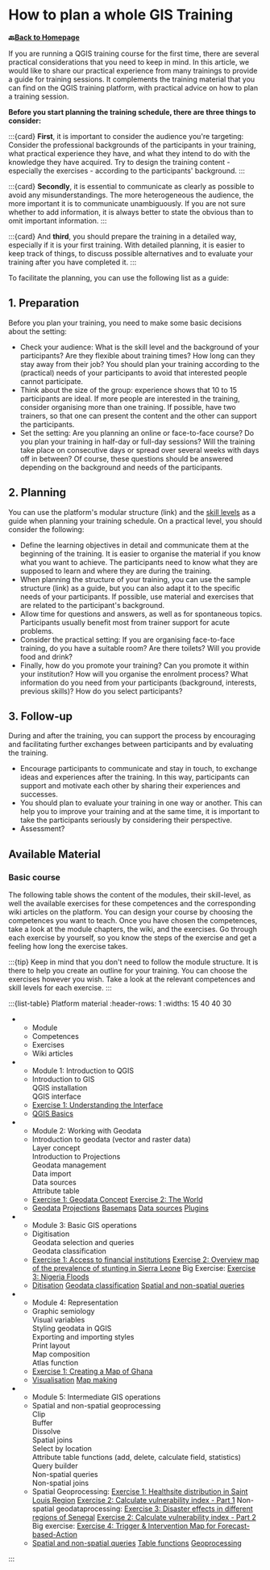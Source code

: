 # How to plan a whole GIS Training

__🔙[Back to Homepage](/content/intro.md)__

If you are running a QGIS training course for the first time, there are several practical considerations that you need to keep in mind. In this article, we would like to share our practical experience from many trainings to provide a guide for training sessions. It complements the training material that you can find on the QGIS training platform, with practical advice on how to plan a training session.  

<!--ADD: clickable cards to jump to different sections of this article -> table with material on the website; overview of exercises-->

<!---->

__Before you start planning the training schedule, there are three things to consider:__

:::{card}
__First__, it is important to consider the audience you're targeting: Consider the professional backgrounds of the participants in your training, what practical experience they have, and what they intend to do with the knowledge they have acquired. Try to design the training content - especially the exercises - according to the participants' background.
:::

:::{card}
__Secondly__, it is essential to communicate as clearly as possible to avoid any misunderstandings. The more heterogeneous the audience, the more important it is to communicate unambiguously. If you are not sure whether to add information, it is always better to state the obvious than to omit important information.
:::

:::{card}
And __third__, you should prepare the training in a detailed way, especially if it is your first training. With detailed planning, it is easier to keep track of things, to discuss possible alternatives and to evaluate your training after you have completed it.
:::


To facilitate the planning, you can use the following list as a guide: 

## 1.	Preparation
Before you plan your training, you need to make some basic decisions about the setting: 
-	Check your audience: What is the skill level and the background of your participants? Are they flexible about training times? How long can they stay away from their job? You should plan your training according to the (practical) needs of your participants to avoid that interested people cannot participate. 
-	Think about the size of the group: experience shows that 10 to 15 participants are ideal. If more people are interested in the training, consider organising more than one training. If possible, have two trainers, so that one can present the content and the other can support the participants.
-	Set the setting: Are you planning an online or face-to-face course? Do you plan your training in half-day or full-day sessions? Will the training take place on consecutive days or spread over several weeks with days off in between? Of course, these questions should be answered depending on the background and needs of the participants.  
## 2.	Planning
You can use the platform's modular structure (link) and the [skill levels](https://giscience.github.io/gis-training-resource-center/content/intro.html#learning-objectives) as a guide when planning your training schedule. On a practical level, you should consider the following: 
-	Define the learning objectives in detail and communicate them at the beginning of the training. It is easier to organise the material if you know what you want to achieve. The participants need to know what they are supposed to learn and where they are during the training.
-	When planning the structure of your training, you can use the sample structure (link) as a guide, but you can also adapt it to the specific needs of your participants. If possible, use material and exercises that are related to the participant's background.
-	Allow time for questions and answers, as well as for spontaneous topics. Participants usually benefit most from trainer support for acute problems.  
-	Consider the practical setting: If you are organising face-to-face training, do you have a suitable room? Are there toilets? Will you provide food and drink?
-	Finally, how do you promote your training? Can you promote it within your institution? How will you organise the enrolment process? What information do you need from your participants (background, interests, previous skills)? How do you select participants?
## 3.	Follow-up
During and after the training, you can support the process by encouraging and facilitating further exchanges between participants and by evaluating the training.
-	Encourage participants to communicate and stay in touch, to exchange ideas and experiences after the training. In this way, participants can support and motivate each other by sharing their experiences and successes.
-	You should plan to evaluate your training in one way or another. This can help you to improve your training and at the same time, it is important to take the participants seriously by considering their perspective.
-	Assessment?

## Available Material

### Basic course

The following table shows the content of the modules, their skill-level, as well the available exercises for these competences and the corresponding wiki articles on the platform. You can design your course by choosing the competences you want to teach. Once you have chosen the competences, take a look at the module chapters, the wiki, and the exercises. Go through each exercise by yourself, so you know the steps of the exercise and get a feeling how long the exercise takes. 

:::{tip}
Keep in mind that you don't need to follow the module structure. It is there to help you create an outline for your training. You can choose the exercises however you wish. Take a look at the relevant competences and skill levels for each exercise.
:::

<!-----
````{margin}
```{card} Competences
- Introduction to QGIS
- QGIS installation
- QGIS interface
````
--->


:::{list-table} Platform material
:header-rows: 1
:widths: 15 40 40 30 

*   - Module
    - Competences
    - Exercises
    - Wiki articles
*   - Module 1:  Introduction to QGIS
    - 
        Introduction to GIS  
        QGIS installation  
        QGIS interface  
    - 
        [Exercise 1: Understanding the Interface](https://giscience.github.io/gis-training-resource-center/content/Modul_1/en_qgis_interface_ex2.html)
    - 
        [QGIS Basics](https://giscience.github.io/gis-training-resource-center/content/Wiki/en_qgis_qgis_basics_wiki.html)
*   - Module 2: Working with Geodata
    - 
        Introduction to geodata (vector and raster data)  
        Layer concept  
        Introduction to Projections  
        Geodata management  
        Data import  
        Data sources  
        Attribute table
    - 
        [Exercise 1: Geodata Concept](https://giscience.github.io/gis-training-resource-center/content/Modul_2/en_qgis_geodata_concept_ex1.html)
        [Exercise 2: The World](https://giscience.github.io/gis-training-resource-center/content/Modul_2/en_qgis_modul_2_ex_1.html)
    - 
        [Geodata](https://giscience.github.io/gis-training-resource-center/content/Wiki/en_qgis_geodata_wiki.html)
        [Projections](https://giscience.github.io/gis-training-resource-center/content/Wiki/en_qgis_projections_wiki.html)
        [Basemaps](https://giscience.github.io/gis-training-resource-center/content/Wiki/en_qgis_basemaps_wiki.html)
        [Data sources](https://giscience.github.io/gis-training-resource-center/content/Wiki/en_qgis_data_sources_wiki.html)
        [Plugins](https://giscience.github.io/gis-training-resource-center/content/Wiki/en_qgis_plugins_wiki.html)
*   - Module 3: Basic GIS operations
    - 
        Digitisation  
        Geodata selection and queries  
        Geodata classification
    - 
        [Exercise 1: Access to financial institutions](https://giscience.github.io/gis-training-resource-center/content/Modul_3/en_qgis_digitalisation_ex2.html)
        [Exercise 2: Overview map of the prevalence of stunting in Sierra Leone](https://giscience.github.io/gis-training-resource-center/content/Modul_3/en_qgis_classification_ex1.html)
        Big Exercise: [Exercise 3: Nigeria Floods](https://giscience.github.io/gis-training-resource-center/content/Modul_3/en_qgis_modul_3_ex1.html)
    - 
        [Ditisation](https://giscience.github.io/gis-training-resource-center/content/Wiki/en_qgis_digitalization_wiki.html)
        [Geodata classification](https://giscience.github.io/gis-training-resource-center/content/Wiki/en_qgis_data_classification_wiki.html)
        [Spatial and non-spatial queries](https://giscience.github.io/gis-training-resource-center/content/Wiki/en_qgis_queries_wiki.html)
*   - Module 4: Representation
    - 
        Graphic semiology  
        Visual variables  
        Styling geodata in QGIS  
        Exporting and importing styles   
        Print layout   
        Map composition   
        Atlas function
    - 
        [Exercise 1: Creating a Map of Ghana](https://giscience.github.io/gis-training-resource-center/content/Modul_4/en_qgis_map_design_I_ex2.html)
    - 
        [Visualisation](https://giscience.github.io/gis-training-resource-center/content/Wiki/en_qgis_visualisation_wiki.html)
        [Map making](https://giscience.github.io/gis-training-resource-center/content/Wiki/en_qgis_map_making_wiki.html)
*   - Module 5: Intermediate GIS operations
    -   Spatial and non-spatial geoprocessing  
        Clip  
        Buffer   
        Dissolve  
        Spatial joins  
        Select by location   
        Attribute table functions (add, delete, calculate field, statistics)   
        Query builder   
        Non-spatial queries   
        Non-spatial joins
    - Spatial Geoprocessing: 
        [Exercise 1: Healthsite distribution in Saint Louis Region](https://giscience.github.io/gis-training-resource-center/content/Modul_5/en_qgis_spatial_tools_ex1.html)
        [Exercise 2: Calculate vulnerability index - Part 1](https://giscience.github.io/gis-training-resource-center/content/Modul_5/en_qgis_spatial_tools_ex2.html)
    Non-spatial geodataprocessing:
        [Exercise 3: Disaster effects in different regions of Senegal](https://giscience.github.io/gis-training-resource-center/content/Modul_5/en_qgis_non_spatial_tools_ex1.html)
        [Exercise 2: Calculate vulnerability index - Part 2](https://giscience.github.io/gis-training-resource-center/content/Modul_5/en_qgis_non_spatial_tools_ex2.html)
    Big exercise:
        [Exercise 4: Trigger & Intervention Map for Forecast-based-Action](https://giscience.github.io/gis-training-resource-center/content/Modul_5/en_qgis_modul_5_ex2.html)
    - 
        [Spatial and non-spatial queries](https://giscience.github.io/gis-training-resource-center/content/Wiki/en_qgis_queries_wiki.html)
        [Table functions](https://giscience.github.io/gis-training-resource-center/content/Wiki/en_qgis_table_functions_wiki.html)
        [Geoprocessing](https://giscience.github.io/gis-training-resource-center/content/Wiki/en_qgis_geoprocessing_wiki.html)

:::

<!--FIXME: Add/update exercises in the table-->

<!--ADD: Section with Grid-cards with short overview of each exercise-->


<!---### Advanced course

| Module | Competences | Exercises | Wiki articles |
| ------------ | ------------ | -------------- | -------------- |
| Module 6:  | | --- | --- |
| Module 7:  | --- | --- | --- |
| Module 8:  | --- | --- | --- |
| Module 9:  | --- | --- | --- |

### Special courses

| Module | Competences | Exercises | Wiki articles |
| ------------ | ------------ | -------------- | -------------- |
| Module 6: Introduction to QGIS | | --- | --- |
| Module 7: Working with Geodata | --- | --- | --- |
| Module 8: Basic GIS operations | --- | --- | --- |
| Module 9: Representation | --- | --- | --- |

--->